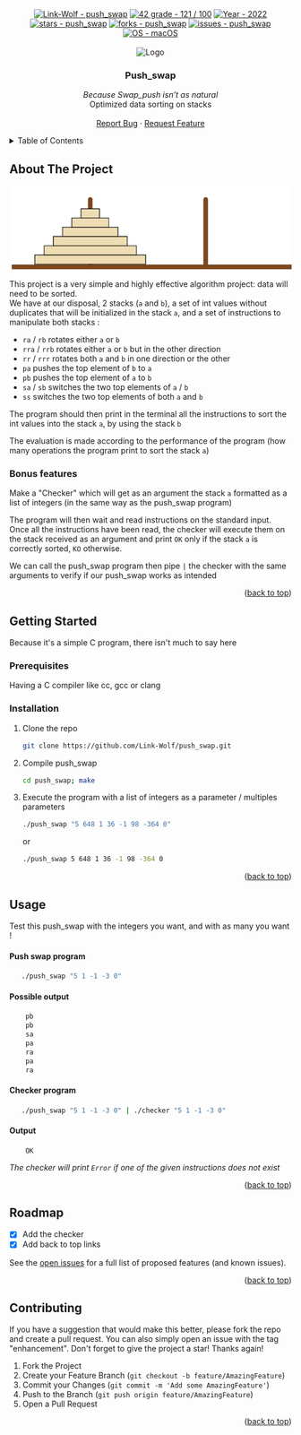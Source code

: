 <div id="top"></div>

<div align="center">
	<a href="https://github.com/Link-Wolf/push_swap" title="Go to GitHub repo"><img src="https://img.shields.io/static/v1?label=Link-Wolf&message=push_swap&color=blue&logo=github&style=for-the-badge" alt="Link-Wolf - push_swap"></a>
	<a href="https://"><img src="https://img.shields.io/badge/42_grade-121_%2F_100-brightgreen?style=for-the-badge" alt="42 grade - 121 / 100"></a>
	<a href="https://"><img src="https://img.shields.io/badge/Year-2022-ffad9b?style=for-the-badge" alt="Year - 2022"></a>
	<a href="https://github.com/Link-Wolf/push_swap/stargazers"><img src="https://img.shields.io/github/stars/Link-Wolf/push_swap?style=for-the-badge&color=yellow" alt="stars - push_swap"></a>
	<a href="https://github.com/Link-Wolf/push_swap/network/members"><img src="https://img.shields.io/github/forks/Link-Wolf/push_swap?style=for-the-badge&color=lightgray" alt="forks - push_swap"></a>
	<a href="https://github.com/Link-Wolf/push_swap/issues"><img src="https://img.shields.io/github/issues/Link-Wolf/push_swap?style=for-the-badge&color=orange" alt="issues - push_swap"></a>
	<a href="https://www.apple.com/macos/" title="Go to Apple homepage"><img src="https://img.shields.io/badge/OS-macOS-blue?logo=apple&logoColor=white&style=for-the-badge&color=9cf" alt="OS - macOS"></a>
</div>

<!-- PROJECT LOGO -->
<br />
<div align="center">
  <a>
    <img src="https://www.42mulhouse.fr/wp-content/uploads/2022/06/logo-42-Mulhouse-white.svg" alt="Logo" width="192" height="80">
  </a>

  <h3 align="center">Push_swap</h3>

  <p align="center">
	  <em>Because Swap_push isn’t as natural</em><br/>
    Optimized data sorting on stacks
    <br />
    <br />
    <a href="https://github.com/Link-Wolf/push_swap/issues">Report Bug</a>
    ·
    <a href="https://github.com/Link-Wolf/push_swap/issues">Request Feature</a>
  </p>
</div>

<!-- TABLE OF CONTENTS -->
<details>
  <summary>Table of Contents</summary>
  <ol>
    <li>
      <a href="#about-the-project">About The Project</a>
    </li>
    <li>
      <a href="#getting-started">Getting Started</a>
      <ul>
        <li><a href="#prerequisites">Prerequisites</a></li>
        <li><a href="#installation">Installation</a></li>
      </ul>
    </li>
    <li><a href="#usage">Usage</a></li>
    <li><a href="#roadmap">Roadmap</a></li>
    <li><a href="#contributing">Contributing</a></li>
  </ol>
</details>

<!-- ABOUT THE PROJECT -->

## About The Project

<div>
<p>
  <a>
    <img align="left" src="assets/push_swap.webp" alt="push_swap illustration">
  </a>
  </p>
</div>

This project is a very simple and highly effective algorithm project: data will
need to be sorted. </br>
We have at our disposal, 2 stacks (`a` and `b`), a set of int values without duplicates that will be initialized in the stack `a`, and a set of instructions to manipulate both stacks :

-   `ra` / `rb` rotates either `a` or `b`
-   `rra` / `rrb` rotates either `a` or `b` but in the other direction
-   `rr` / `rrr` rotates both `a` and `b` in one direction or the other
-   `pa` pushes the top element of `b` to `a`
-   `pb` pushes the top element of `a` to `b`
-   `sa` / `sb` switches the two top elements of `a` / `b`
-   `ss` switches the two top elements of both `a` and `b`

The program should then print in the terminal all the instructions to sort the int values into the stack `a`, by using the stack `b`

The evaluation is made according to the performance of the program (how many operations the program print to sort the stack `a`)

### Bonus features

Make a "Checker" which will get as an argument the stack `a` formatted as a list of integers (in the same way as the push_swap program)

The program will then wait and read instructions on the standard input.
Once all the instructions have been read, the checker will execute them on the stack received as an argument and print `OK` only if the stack `a` is correctly sorted, `KO` otherwise.

We can call the push_swap program then pipe `|` the checker with the same arguments to verify if our push_swap works as intended

<p align="right">(<a href="#top">back to top</a>)</p>

<!-- GETTING STARTED -->

## Getting Started

Because it's a simple C program, there isn't much to say here

### Prerequisites

Having a C compiler like cc, gcc or clang

### Installation

1. Clone the repo
    ```sh
    git clone https://github.com/Link-Wolf/push_swap.git
    ```
2. Compile push_swap
    ```sh
    cd push_swap; make
    ```
3. Execute the program with a list of integers as a parameter / multiples parameters
    ```sh
    ./push_swap "5 648 1 36 -1 98 -364 0"
    ```
    or
    ```sh
    ./push_swap 5 648 1 36 -1 98 -364 0
    ```

<p align="right">(<a href="#top">back to top</a>)</p>

<!-- USAGE EXAMPLES -->

## Usage

Test this push_swap with the integers you want, and with as many you want !

#### Push swap program

```sh
   ./push_swap "5 1 -1 -3 0"
```

#### Possible output

```
	pb
	pb
	sa
	pa
	ra
	pa
	ra
```

#### Checker program

```sh
   ./push_swap "5 1 -1 -3 0" | ./checker "5 1 -1 -3 0"
```

#### Output

```
	OK
```

_The checker will print `Error` if one of the given instructions does not exist_

<p align="right">(<a href="#top">back to top</a>)</p>

<!-- ROADMAP -->

## Roadmap

-   [x] Add the checker
-   [x] Add back to top links

See the [open issues](https://github.com/Link-Wolf/push_swap/issues) for a full list of proposed features (and known issues).

<p align="right">(<a href="#top">back to top</a>)</p>

<!-- CONTRIBUTING -->

## Contributing

If you have a suggestion that would make this better, please fork the repo and create a pull request. You can also simply open an issue with the tag "enhancement".
Don't forget to give the project a star! Thanks again!

1. Fork the Project
2. Create your Feature Branch (`git checkout -b feature/AmazingFeature`)
3. Commit your Changes (`git commit -m 'Add some AmazingFeature'`)
4. Push to the Branch (`git push origin feature/AmazingFeature`)
5. Open a Pull Request

<p align="right">(<a href="#top">back to top</a>)</p>
